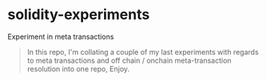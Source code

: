 # solidity-experiments
Experiment in meta transactions

> In this repo, I'm collating a couple of my last experiments with regards to meta transactions and off chain / onchain meta-transaction resolution into one repo, Enjoy.
